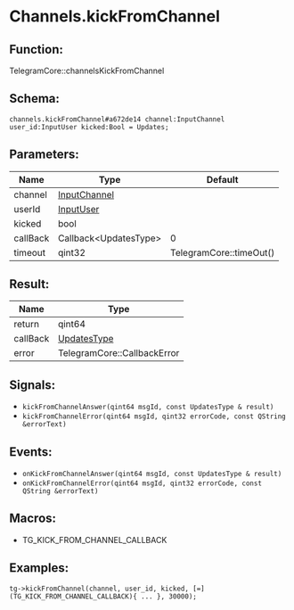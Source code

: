 # Channels.kickFromChannel

## Function:

TelegramCore::channelsKickFromChannel

## Schema:

`channels.kickFromChannel#a672de14 channel:InputChannel user_id:InputUser kicked:Bool = Updates;`
## Parameters:

|Name|Type|Default|
|----|----|-------|
|channel|[InputChannel](../../types/inputchannel.md)||
|userId|[InputUser](../../types/inputuser.md)||
|kicked|bool||
|callBack|Callback<UpdatesType\>|0|
|timeout|qint32|TelegramCore::timeOut()|

## Result:

|Name|Type|
|----|----|
|return|qint64|
|callBack|[UpdatesType](../../types/updatestype.md)|
|error|TelegramCore::CallbackError|

## Signals:

* `kickFromChannelAnswer(qint64 msgId, const UpdatesType & result)`
* `kickFromChannelError(qint64 msgId, qint32 errorCode, const QString &errorText)`

## Events:

* `onKickFromChannelAnswer(qint64 msgId, const UpdatesType & result)`
* `onKickFromChannelError(qint64 msgId, qint32 errorCode, const QString &errorText)`

## Macros:

* TG_KICK_FROM_CHANNEL_CALLBACK

## Examples:

`tg->kickFromChannel(channel, user_id, kicked, [=](TG_KICK_FROM_CHANNEL_CALLBACK){
    ...
}, 30000);`
